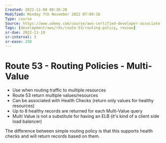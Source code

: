 ```yaml
---
Created: 2022-11-08 08:36:20
Modified: Monday 7th November 2022 07:09:16
Type: course
Source: https://www.udemy.com/course/aws-certified-developer-associate-dva-c01/
Tags: [development/aws/rds/route-53/routing-policy, review]
sr-due: 2022-11-10
sr-interval: 3
sr-ease: 250
---
```


# Route 53 - Routing Policies - Multi-Value

- Use when routing traffic to multiple resources
- Route 53 return multiple values/resources
- Can be associated with Health Checks (return only values for healthy resources)
- Up to 8 healthy records are returned for each Multi-Value query
- Multi Value is not a substitute for having an ELB (it's kind of a client side load balancer)

The difference between simple routing policy is that this supports health checks and will return records based on them.